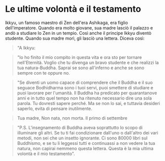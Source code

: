 # Le ultime volontà e il testamento

Ikkyu, un famoso maestro di Zen dell'era Ashikaga, era figlio dell'imperatore. Quando era molto giovane, sua madre lasciò il palazzo e andò a studiare lo Zen in un tempio. Così anche il principe Ikkyu diventò studente. Quando sua madre morì, gli lasciò una lettera. Diceva così:

> "A Ikkyu:

> "Io ho finito il mio compito in questa vita e ora sto per tornare nell'Eternità. Voglio che tu divenga un bravo studente e che realizzi la tua natura-Buddha. Saprai se sono all'inferno e anche se sono sempre con te oppure no.

> "Se diventi un uomo capace di comprendere che il Buddha e il suo seguace Bodhidharma sono i tuoi servi, puoi smettere di studiare e puoi lavorare per l'umanità. Il Buddha ha predicato per quarantanove anni e in tutto quel tempo non ha ritenuto necessario dire una sola parola. Tu dovresti sapere perché. Ma se non lo sai, e tuttavia desideri saperlo, evita di pensare inutilmente.

> Tua madre,
> Non nata, non morta.
> Il primo di settembre

> "P.S. L'insegnamento di Buddha aveva soprattutto lo scopo di illuminare gli altri. Se tu ti fai condizionare dall'uno o dall'altro dei vari metodi, non sei che un insetto ignorante. Ci sono 80000 libri sul Buddhismo, e se tu li leggessi tutti e continuassi a non vedere la tua natura, non capirai nemmeno questa lettera. Questa è la mia ultima volontà e il mio testamento".
